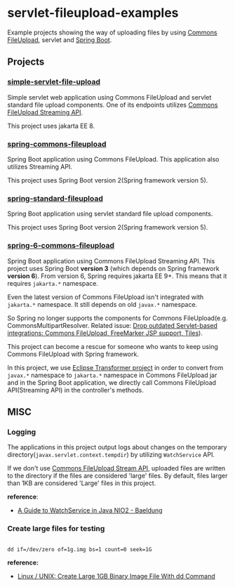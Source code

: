 # servlet-fileupload-examples

Example projects showing the way of uploading files by using [Commons FileUpload](https://commons.apache.org/proper/commons-fileupload/index.html), servlet and [Spring Boot](https://spring.io/projects/spring-boot).

## Projects

### [simple-servlet-file-upload](./simple-servlet-file-upload/)
 
Simple servlet web application using Commons FileUpload and servlet standard file upload components. One of its endpoints utilizes [Commons FileUpload Streaming API](https://commons.apache.org/proper/commons-fileupload/streaming.html).

This project uses jakarta EE 8.

### [spring-commons-fileupload](./spring-commons-fileupload/)
 
Spring Boot application using Commons FileUpload. This application also utilizes Streaming API.

This project uses Spring Boot version 2(Spring framework version 5).

### [spring-standard-fileupload](./spring-standard-fileupload/)
 
Spring Boot application using servlet standard file upload components.

This project uses Spring Boot version 2(Spring framework version 5).

### [spring-6-commons-fileupload](./spring-6-commons-fileupload/)
 
Spring Boot application using Commons FileUpload Streaming API. This project uses Spring Boot **version 3** (which depends on Spring framework **version 6**). From version 6, Spring requires jakarta EE 9+. This means that it requires `jakarta.*` namespace.

Even the latest version of Commons FileUpload isn't integrated with `jakarta.*` namespace. It still depends on old `javax.*` namespace.

So Spring no longer supports the components for Commons FileUpload(e.g. CommonsMultipartResolver. Related issue: [Drop outdated Servlet-based integrations: Commons FileUpload, FreeMarker JSP support, Tiles](https://github.com/spring-projects/spring-framework/issues/27423)).

This project can become a rescue for someone who wants to keep using Commons FileUpload with Spring framework.

In this project, we use [Eclipse Transformer project](https://github.com/eclipse/transformer) in order to convert from `javax.*` namespace to `jakarta.*` namespace in Commons FileUpload jar and in the Spring Boot application, we directly call Commons FileUpload API(Streaming API) in the controller's methods.

## MISC

### Logging

The applications in this project output logs about changes on the temporary directory(`javax.servlet.context.tempdir`) by
utilizing `WatchService` API.

If we don't use [Commons FileUpload Stream API](https://commons.apache.org/proper/commons-fileupload/streaming.html),
uploaded files are written to the directory if the files are considered 'large' files. By default, files larger than
1KB are considered 'Large' files in this project.

**reference**:

- [A Guide to WatchService in Java NIO2 - Baeldung](https://www.baeldung.com/java-nio2-watchservice)


### Create large files for testing

```

dd if=/dev/zero of=1g.img bs=1 count=0 seek=1G

```

**reference:**

 - [Linux / UNIX: Create Large 1GB Binary Image File With dd Command](https://www.cyberciti.biz/faq/howto-create-lage-files-with-dd-command/)



